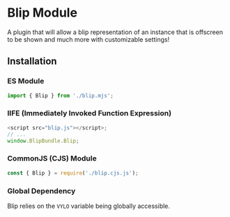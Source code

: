 # Blip Module
A plugin that will allow a blip representation of an instance that is offscreen to be shown and much more with customizable settings!

## Installation

### ES Module

```js
import { Blip } from './blip.mjs';
```

### IIFE (Immediately Invoked Function Expression)

```js
<script src="blip.js"></script>;
// ...
window.BlipBundle.Blip;
```

### CommonJS (CJS) Module

```js
const { Blip } = require('./blip.cjs.js');
```
### Global Dependency

Blip relies on the `VYLO` variable being globally accessible.